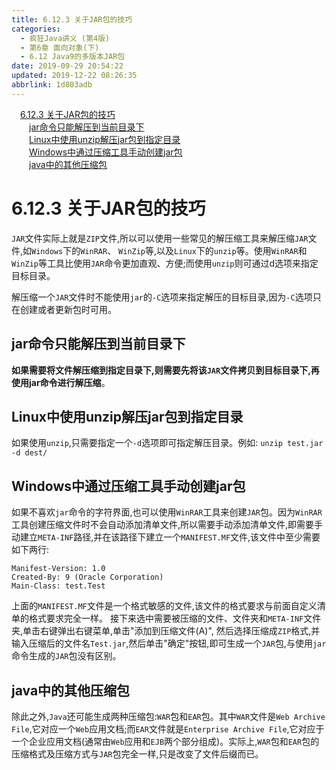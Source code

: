 ```yaml
---
title: 6.12.3 关于JAR包的技巧
categories: 
  - 疯狂Java讲义 (第4版)
  - 第6章 面向对象(下)
  - 6.12 Java9的多版本JAR包
date: 2019-09-29 20:54:22
updated: 2019-12-22 08:26:35
abbrlink: 1d803adb
---
```

<div id='my_toc'><a href="/JavaReadingNotes/1d803adb/#6-12-3-关于JAR包的技巧" class="header_1">6.12.3 关于JAR包的技巧</a><br><a href="/JavaReadingNotes/1d803adb/#jar命令只能解压到当前目录下" class="header_2">jar命令只能解压到当前目录下</a><br><a href="/JavaReadingNotes/1d803adb/#Linux中使用unzip解压jar包到指定目录" class="header_2">Linux中使用unzip解压jar包到指定目录</a><br><a href="/JavaReadingNotes/1d803adb/#Windows中通过压缩工具手动创建jar包" class="header_2">Windows中通过压缩工具手动创建jar包</a><br><a href="/JavaReadingNotes/1d803adb/#java中的其他压缩包" class="header_2">java中的其他压缩包</a><br></div>
<style>.header_1{margin-left: 1em;}.header_2{margin-left: 2em;}.header_3{margin-left: 3em;}.header_4{margin-left: 4em;}.header_5{margin-left: 5em;}.header_6{margin-left: 6em;}</style>
<!--more-->
<script>if (navigator.platform.search('arm')==-1){document.getElementById('my_toc').style.display = 'none';}var e,p = document.getElementsByTagName('p');while (p.length>0) {e = p[0];e.parentElement.removeChild(e);}</script>

<!--end-->
<!--SSTStart-->
# 6.12.3 关于JAR包的技巧 #
`JAR`文件实际上就是`ZIP`文件,所以可以使用一些常见的解压缩工具来解压缩`JAR`文件,如`Windows`下的`WinRAR`、 `WinZip`等,以及`Linux`下的`unzip`等。使用`WinRAR`和`WinZip`等工具比使用`JAR`命令更加直观、方便;而使用`unzip`则可通过d选项来指定目标目录。

解压缩一个`JAR`文件时不能使用`jar`的`-C`选项来指定解压的目标目录,因为`-C`选项只在创建或者更新包时可用。
## jar命令只能解压到当前目录下 ##
**如果需要将文件解压缩到指定目录下,则需要先将该`JAR`文件拷贝到目标目录下,再使用jar命令进行解压缩**。
## Linux中使用unzip解压jar包到指定目录 ##
如果使用`unzip`,只需要指定一个`-d`选项即可指定解压目录。例如:
`unzip test.jar -d dest/`
## Windows中通过压缩工具手动创建jar包 ##
如果不喜欢`jar`命令的字符界面,也可以使用`WinRAR`工具来创建`JAR`包。因为`WinRAR`工具创建压缩文件时不会自动添加清单文件,所以需要手动添加清单文件,即需要手动建立`META-INF`路径,并在该路径下建立一个`MANIFEST.MF`文件,该文件中至少需要如下两行:
```
Manifest-Version: 1.0
Created-By: 9 (Oracle Corporation)
Main-Class: test.Test

```
上面的`MANIFEST.MF`文件是一个格式敏感的文件,该文件的格式要求与前面自定义清单的格式要求完全一样。
接下来选中需要被压缩的文件、文件夹和`META-INF`文件夹,单击右键弹出右键菜单,单击"添加到压缩文件(A)",
然后选择压缩成`ZIP`格式,并输入压缩后的文件名`Test.jar`,然后单击"确定"按钮,即可生成一个`JAR`包,与使用`jar`命令生成的`JAR`包没有区别。
## java中的其他压缩包 ##
除此之外,`Java`还可能生成两种压缩包:`WAR`包和`EAR`包。其中`WAR`文件是`Web Archive File`,它对应一个`Web`应用文档;而`EAR`文件就是`Enterprise Archive File`,它对应于一个企业应用文档(通常由`Web`应用和`EJB`两个部分组成)。实际上,`WAR`包和`EAR`包的压缩格式及压缩方式与`JAR`包完全一样,只是改变了文件后缀而已。
<!--SSTStop-->

